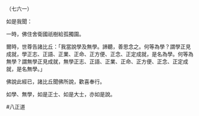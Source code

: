 （七六一）

如是我聞：

一時，佛住舍衛國祇樹給孤獨園。

爾時，世尊告諸比丘：「我當說學及無學。諦聽，善思念之。何等為學？謂學正見成就，學正志、正語、正業、正命、正方便、正念、正定成就，是名為學。何等為無學？謂無學正見成就，無學正志、正語、正業、正命、正方便、正念、正定成就，是名無學。」

佛說此經已，諸比丘聞佛所說，歡喜奉行。

如學、無學，如是正士、如是大士，亦如是說。



#八正道
